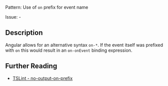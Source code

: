 Pattern: Use of `on` prefix for event name

Issue: -

## Description

Angular allows for an alternative syntax `on-*`. If the event itself was prefixed with `on` this would result in an `on-onEvent` binding expression.

## Further Reading

* [TSLint - no-output-on-prefix](http://codelyzer.com/rules/no-output-on-prefix/)